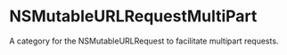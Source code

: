 # NSMutableURLRequestMultiPart
A category for the NSMutableURLRequest to facilitate multipart requests.
